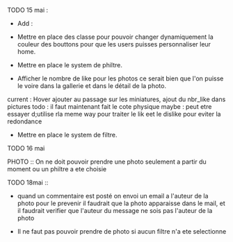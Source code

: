
TODO  15 mai : 

- Add :
- Mettre en place des classe pour pouvoir changer dynamiquement la couleur des bouttons pour que les users puisses personnaliser leur home.
- Mettre en place le system de philtre.




- Afficher le nombre de like pour les photos ce serait bien que l'on puisse le voire dans la gallerie et dans le détail de la photo.

current : Hover ajouter au passage sur les miniatures, ajout du nbr_like dans pictures
todo : il faut maintenant fait le cote physique
maybe : peut etre essayer d;utilise rla meme way pour traiter le lik eet le dislike pour eviter la redondance




- Mettre en place le system de filtre.





TODO 16 mai




PHOTO :: On ne doit pouvoir prendre une photo seulement a partir du  moment ou un philtre a ete choisie


TODO  18mai ::

- quand un commentaire est posté on envoi un email a l'auteur de la photo pour le prevenir
il faudrait que la photo apparaisse dans le mail, et il faudrait verifier que l'auteur du message ne sois pas l'auteur de la photo

- Il ne faut pas pouvoir prendre de photo si aucun filtre n'a ete selectionne

